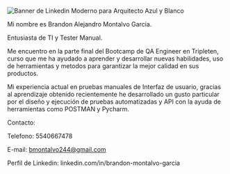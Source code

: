 ![Banner de Linkedin Moderno para Arquitecto Azul y Blanco](https://github.com/user-attachments/assets/0ec1fe57-5b7c-4afe-8a15-9e038212d8b8)

Mi nombre es Brandon Alejandro Montalvo Garcia.

Entusiasta de TI y Tester Manual.

Me encuentro en la parte final del Bootcamp de QA Engineer en Tripleten, curso que me ha ayudado a aprender y desarrollar nuevas habilidades, uso de herramientas y metodos para
garantizar la mejor calidad en sus productos.

Mi experiencia actual en pruebas manuales de Interfaz de usuario, gracias al aprendizaje obtenido recientemente he desarrollado un gusto particular por el diseño y ejecución de pruebas automatizadas y API con la ayuda de herramientas como POSTMAN y Pycharm.

Contacto: 

Telefono: 5540667478

E-mail: bmontalvo244@gmail.com

Perfil de Linkedin:  linkedin.com/in/brandon-montalvo-garcia
